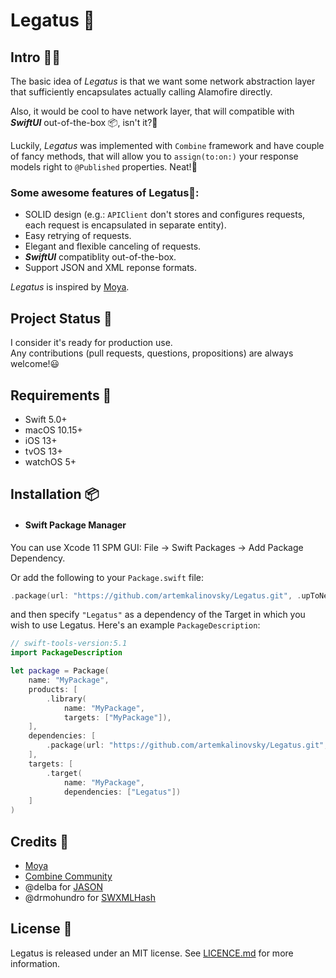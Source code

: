 # Legatus 🏇

## Intro 🧑‍💻

The basic idea of *Legatus* is that we want some network abstraction layer that
sufficiently encapsulates actually calling Alamofire directly.

Also, it would be cool to have network layer, that will compatible with ***SwiftUI*** out-of-the-box 📦, isn't it?🧐

Luckily, *Legatus* was implemented with `Combine` framework and have couple of fancy methods, that will allow you to `assign(to:on:)` your response models right to `@Published` properties. Neat!🤩

### Some awesome features of Legatus🌟:

- SOLID design (e.g.: `APIClient` don't stores and configures requests, each request is encapsulated in separate entity).
- Easy retrying of requests.
- Elegant and flexible canceling of requests.
- ***SwiftUI*** compatiblity out-of-the-box.
- Support JSON and XML reponse formats.

*Legatus* is inspired by [Moya](https://github.com/Moya/Moya).

## Project Status 🤖

I consider it's ready for production use.<br/>
Any contributions (pull requests, questions, propositions) are always welcome!😃


## Requirements 📝 
- Swift 5.0+
- macOS 10.15+
- iOS 13+
- tvOS 13+
- watchOS 5+


## Installation 📦 

- #### Swift Package Manager

You can use Xcode 11 SPM GUI: File -> Swift Packages -> Add Package Dependency.

Or add the following to your `Package.swift` file:

```swift
.package(url: "https://github.com/artemkalinovsky/Legatus.git", .upToNextMajor(from: "1.0.0"))
```

and then specify `"Legatus"` as a dependency of the Target in which you wish to use Legatus.
Here's an example `PackageDescription`:

```swift
// swift-tools-version:5.1
import PackageDescription

let package = Package(
    name: "MyPackage",
    products: [
        .library(
            name: "MyPackage",
            targets: ["MyPackage"]),
    ],
    dependencies: [
        .package(url: "https://github.com/artemkalinovsky/Legatus.git", .upToNextMajor(from: "1.0.0"))
    ],
    targets: [
        .target(
            name: "MyPackage",
            dependencies: ["Legatus"])
    ]
)
```


## Credits 👏

- [Moya](https://github.com/Moya/Moya)
- [Combine Community](https://github.com/CombineCommunity)
- @delba for [JASON](https://github.com/delba/JASON)
- @drmohundro for [SWXMLHash](https://github.com/drmohundro/SWXMLHash)


## License 📄

Legatus is released under an MIT license. See [LICENCE.md](https://github.com/artemkalinovsky/Legatus/blob/master/LICENSE.md) for more information.
